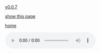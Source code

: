 [v0.0.7](https://github.com/littleflute/JamesTaylor/edit/master/One%20man%20band/readme.md)

[show this page](https://littleflute.github.io/JamesTaylor/One%20man%20band)

[home](..)



<audio controls id="player"> 
  <source src="https://littleflute.github.io/JamesTaylor/One%20man%20band/cd/01_曲目 1.mp3" type="audio/mpeg">
Your browser does not support the audio element.
</audio>
<div id="xd"> 
</div>
<script>
var d = document.getElementById("xd"); 
var html = d.innerHTML; 

html += fNewBtn(1);
html += fNewBtn(2);
html += fNewBtn(3);
html += fNewBtn(4);
html += fNewBtn(5);
html += fNewBtn(6);
html += fNewBtn(7); 
 
d.innerHTML = html;

var p = document.getElementById("player");
function f(i)
{
    var s = "https://littleflute.github.io/JamesTaylor/One%20man%20band/cd/";
    if(i<10) 
    {
    	s += "0";
    } 
    s += i;
    s += "_曲目 ";
    s += i;
    s += ".mp3";
    
	p.src = s; 
    p.play();
}
function fNewBtn(i)
{
	var rHTML = "";
    rHTML = "<button onclick='f(";
    rHTML += i;
    rHTML += ");'>";
    rHTML += i;
    rHTML += "</button>";
    return rHTML;
}
</script>



